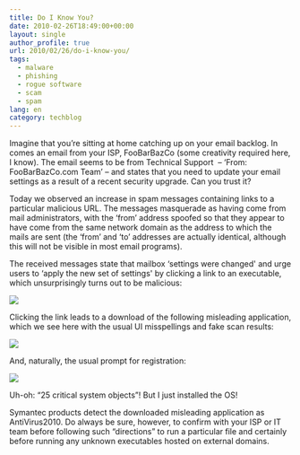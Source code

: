 ```yaml
---
title: Do I Know You?
date: 2010-02-26T18:49:00+00:00
layout: single
author_profile: true
url: 2010/02/26/do-i-know-you/
tags:
  - malware
  - phishing
  - rogue software
  - scam
  - spam
lang: en
category: techblog
---
```

Imagine that you’re sitting at home catching up on your email backlog. In comes an email from your ISP, FooBarBazCo (some creativity required here, I know). The email seems to be from Technical Support  – ‘From:    FooBarBazCo.com Team’ – and states that you need to update your email settings as a result of a recent security upgrade. Can you trust it?

Today we observed an increase in spam messages containing links to a particular malicious URL. The messages masquerade as having come from mail administrators, with the ‘from’ address spoofed so that they appear to have come from the same network domain as the address to which the mails are sent (the ‘from’ and ‘to’ addresses are actually identical, although this will not be visible in most email programs).

The received messages state that mailbox &#8216;settings were changed' and urge users to &#8216;apply the new set of settings' by clicking a link to an executable, which unsurprisingly turns out to be malicious:

<div>
  <a href="http://3.bp.blogspot.com/_vaUVXcmC3OI/S4f1NnBjxMI/AAAAAAAABA8/aRUl_3Ahifw/s1600-h/image1.jpeg" imageanchor="1"><img border="0" src="http://3.bp.blogspot.com/_vaUVXcmC3OI/S4f1NnBjxMI/AAAAAAAABA8/aRUl_3Ahifw/s640/image1.jpeg" /></a>
</div>

Clicking the link leads to a download of the following misleading application, which we see here with the usual UI misspellings and fake scan results:

<div>
  <a href="http://1.bp.blogspot.com/_vaUVXcmC3OI/S4f1RZCWfHI/AAAAAAAABBE/HyE9hxB25KY/s1600-h/image2.jpeg" imageanchor="1"><img border="0" src="http://1.bp.blogspot.com/_vaUVXcmC3OI/S4f1RZCWfHI/AAAAAAAABBE/HyE9hxB25KY/s640/image2.jpeg" /></a>
</div>

And, naturally, the usual prompt for registration:

<div>
  <a href="http://4.bp.blogspot.com/_vaUVXcmC3OI/S4f1T6Z7czI/AAAAAAAABBM/jdvwbUn-hmg/s1600-h/image3.jpeg" imageanchor="1"><img border="0" src="http://4.bp.blogspot.com/_vaUVXcmC3OI/S4f1T6Z7czI/AAAAAAAABBM/jdvwbUn-hmg/s640/image3.jpeg" /></a>
</div>

Uh-oh: &#8220;25 critical system objects&#8221;! But I just installed the OS!

Symantec products detect the downloaded misleading application as AntiVirus2010. Do always be sure, however, to confirm with your ISP or IT team before following such “directions” to run a particular file and certainly before running any unknown executables hosted on external domains.